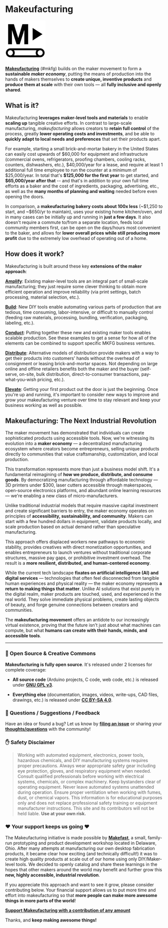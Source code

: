 # Makeufacturing

<img src="./_about/mkfg_logo.png" alt="mkfg_logo" width="128" height="128" style="max-height: 128px;" /> 

**[Makeufacturing](https://mkfg.org)** (#mkfg) builds on the maker movement to form a **sustainable *maker economy***, putting the means of production into the hands of makers themselves to **create unique, inventive products** and **produce them at scale** with their own tools &mdash; all **fully inclusive and openly shared**.



## What is it?

Makeufacturing **leverages maker-level tools and materials** to enable **scaling up** tangible creative efforts. In contrast to large-scale manufacturing, *makeufacturing* allows creators to **retain full control** of the process, greatly **lower operating costs and investments**, and be able to **quickly adapt to local needs and preferences** that set their products apart.

For example, starting a small brick-and-mortar bakery in the United States can easily cost upwards of \$60,000 for equipment and infrastructure (commercial ovens, refrigerators, proofing chambers, cooling racks, counters, dishwashers, etc.), \$40,000/year for a lease, and require at least 1 additional full time employee to run the counter at a minimum of \$25,000/year. In total that's **\$125,000 for the first year** to get started, and **\$65,000/year after that** -- and that's in addition to your own full time efforts as a baker and the cost of ingredients, packaging, advertising, etc., as well as the **many months of planning and waiting** needed before even opening the doors.

In comparison, a **makeufacturing bakery costs about 100x less** (~\$1,250 to start, and ~\$650/yr to maintain), uses your existing home kitchen/oven, and in many cases can be initially up and running in **just a few days**. It also doesn't require a commute to/from a separate location, feeds local community members first, can be open on the days/hours most convenient to the baker, and allows for **lower overall prices while still producing more profit** due to the extremely low overhead of operating out of a home.



## How does it work?

Makeufacturing is built around these key **extensions of the maker approach**:

**[Amplify](./Amplify_CommonMakerTools/)**: Existing maker-level tools are an integral part of small-scale manufacturing; they just require some clever thinking to obtain more efficient operation and improve reliability (via print settings, batch processing, material selection, etc.).

**[Build](./Build_NewToolsForMKFG/)**: New DIY tools enable automating various parts of production that are tedious, time consuming, labor-intensive, or difficult to manually control (feeding raw materials, processing, bundling, verification, packaging, labeling, etc.).

**[Conduct](./Conduct_ExamplesOfMKFGSystems/)**: Putting together these new and existing maker tools enables scalable production. See these examples to get a sense for how all of the elements can be combined to support specific MKFG business ventures.

**[Distribute](./Distribute_HowWhenWhereToEarn/)**: Alternative models of distribution provide makers with a way to get their products into customers' hands without the overhead of consignment or leasing brick-and-mortar spaces. Not depending on large online and offline retailers benefits both the maker and the buyer (self-serve, on-site, bulk distribution, direct-to-consumer transactions, pay-what-you-wish pricing, etc.).

**[Elevate](./Elevate_WaysToImproveAndGrow/)**: Getting your first product out the door is just the beginning. Once you're up and running, it's important to consider new ways to improve and grow your makeufacturing venture over time to stay relevant and keep your business working as well as possible.



## Makeufacturing: The Next Industrial Revolution

The maker movement has demonstrated that individuals can create sophisticated products using accessible tools. Now, we're witnessing its evolution into a **maker economy** — a decentralized manufacturing ecosystem where creators become entrepreneurs, selling unique products directly to communities that value craftsmanship, customization, and local production.

This transformation represents more than just a business model shift. It's a fundamental reimagining of **how we produce, distribute, and consume goods**. By democratizing manufacturing through affordable technology — 3D printers under $300, laser cutters accessible through makerspaces, open-source electronics platforms, and abundant online learning resources — we're enabling a new class of micro-manufacturers.

Unlike traditional industrial models that require massive capital investment and create significant barriers to entry, the maker economy operates on principles of **accessibility, sustainability, and community**. Makers can start with a few hundred dollars in equipment, validate products locally, and scale production based on actual demand rather than speculative manufacturing.

This approach offers displaced workers new pathways to economic stability, provides creatives with direct monetization opportunities, and enables entrepreneurs to launch ventures without traditional corporate structures, massive pay gaps, or prohibitive investment overhead. The result is a **more resilient, distributed, and human-centered economy**.

While the current tech landscape **fixates on artificial intelligence (AI) and digital services** — technologies that often feel disconnected from tangible human experiences and physical reality — the maker economy represents **a return to making things that matter**. Unlike AI solutions that exist purely in the digital realm, maker products are touched, used, and experienced in the real world. They solve immediate physical problems, create lasting objects of beauty, and forge genuine connections between creators and communities.

The **makeufacturing movement** offers an antidote to our increasingly virtual existence, proving that the future isn't just about what machines can compute, but what **humans can create with their hands, minds, and accessible tools**.



---



### :open_book: Open Source & Creative Commons

**Makeufacturing is fully open source**. It's released under 2 licenses for complete coverage:

* **All source code** (Arduino projects, C code, web code, etc.) is released under **[GNU GPL v3](https://www.gnu.org/licenses/gpl-3.0.en.html)**.

* **Everything else** (documentation, images, videos, write-ups, CAD files, drawings, etc.) is released under **[CC BY-SA 4.0](https://creativecommons.org/licenses/by-sa/4.0/)**.



### :speech_balloon: Questions / Suggestions / Feedback

Have an idea or found a bug? Let us know by **[filing an issue](https://github.com/Makeufacturing/MKFG/issues)** or sharing your **[thoughts/questions](https://github.com/Makeufacturing/MKFG/discussions)** with the community!



### :hand: Safety Disclaimer

> Working with automated equipment, electronics, power tools, hazardous chemicals, and DIY manufacturing systems requires proper precautions. Always wear appropriate safety gear including eye protection, gloves, and respiratory equipment when needed. Consult qualified professionals before working with electrical systems, chemicals, or complex machinery. Keep bystanders clear of operating equipment. Never leave automated systems unattended during operation. Ensure proper ventilation when working with fumes, dust, or chemical vapors. This information is for educational purposes only and does not replace professional safety training or equipment manufacturer instructions. This site and its contributors will not be held liable. **Use at your own risk.**



### :heart: Your support keeps us going :heart:

The Makeufacturing initiative is made possible by **[Makefast](https://makefastworkshop.com)**, a small, family-run prototyping and product development workshop located in Delaware, Ohio. After many attempts at manufacturing our own desktop fabrication products, it became clear how exciting (and technically difficult!) it was to create high quality products at scale out of our home using only DIY/Maker-level tools. We decided to openly catalog and share these learnings in the hopes that other makers around the world may benefit and further grow this **new, highly accessible, industrial revolution**.

If you appreciate this approach and want to see it grow, please consider contributing below. Your financial support allows us to put more time and effort into makeufacturing so that **more people can make more awesome things in more parts of the world**!

**[Support Makeufacturing with a contribution of any amount](https://buy.stripe.com/5kQfZi9WNeac3ba6trcQU02)**

Thanks, and **keep making awesome things!**